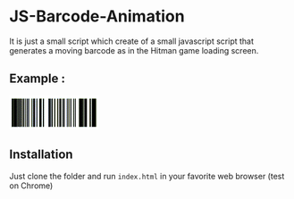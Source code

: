 # JS-Barcode-Animation

It is just a small script which create of a small javascript script that generates a moving barcode as in the Hitman game loading screen.

## Example : 
![](figures/gif-Example.gif)

## Installation

Just clone the folder and run `index.html` in your favorite web browser (test on Chrome)